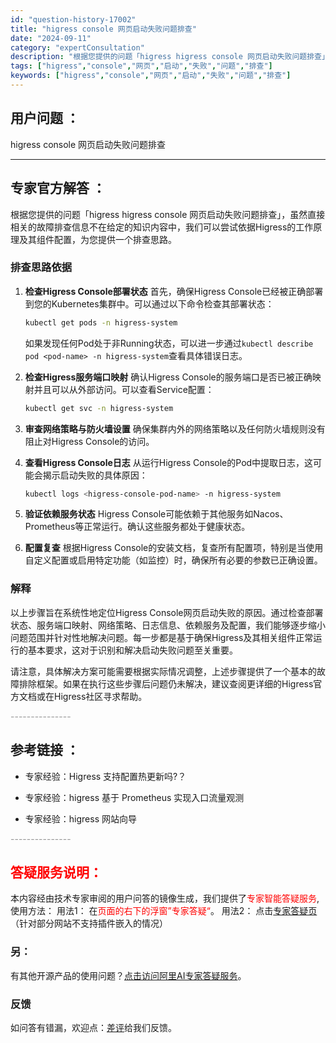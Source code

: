 ```yaml
---
id: "question-history-17002"
title: "higress console 网页启动失败问题排查"
date: "2024-09-11"
category: "expertConsultation"
description: "根据您提供的问题「higress higress console 网页启动失败问题排查」，虽然直接相关的故障排查信息不在给定的知识内容中，我们可以尝试依据Higress的工作原理及其组件配置，为您提供一个排查思路。### 排查思路依据1. **检查Higress Console部署状态**   首先"
tags: ["higress","console","网页","启动","失败","问题","排查"]
keywords: ["higress","console","网页","启动","失败","问题","排查"]
---
```


## 用户问题 ： 
 higress console 网页启动失败问题排查  

---------------
## 专家官方解答 ：

根据您提供的问题「higress higress console 网页启动失败问题排查」，虽然直接相关的故障排查信息不在给定的知识内容中，我们可以尝试依据Higress的工作原理及其组件配置，为您提供一个排查思路。

### 排查思路依据

1. **检查Higress Console部署状态**
   首先，确保Higress Console已经被正确部署到您的Kubernetes集群中。可以通过以下命令检查其部署状态：
   ```bash
   kubectl get pods -n higress-system
   ```
   如果发现任何Pod处于非Running状态，可以进一步通过`kubectl describe pod <pod-name> -n higress-system`查看具体错误日志。

2. **检查Higress服务端口映射**
   确认Higress Console的服务端口是否已被正确映射并且可以从外部访问。可以查看Service配置：
   ```bash
   kubectl get svc -n higress-system
   ```

3. **审查网络策略与防火墙设置**
   确保集群内外的网络策略以及任何防火墙规则没有阻止对Higress Console的访问。

4. **查看Higress Console日志**
   从运行Higress Console的Pod中提取日志，这可能会揭示启动失败的具体原因：
   ```bash
   kubectl logs <higress-console-pod-name> -n higress-system
   ```

5. **验证依赖服务状态**
   Higress Console可能依赖于其他服务如Nacos、Prometheus等正常运行。确认这些服务都处于健康状态。

6. **配置复查**
   根据Higress Console的安装文档，复查所有配置项，特别是当使用自定义配置或启用特定功能（如监控）时，确保所有必要的参数已正确设置。

### 解释

以上步骤旨在系统性地定位Higress Console网页启动失败的原因。通过检查部署状态、服务端口映射、网络策略、日志信息、依赖服务及配置，我们能够逐步缩小问题范围并针对性地解决问题。每一步都是基于确保Higress及其相关组件正常运行的基本要求，这对于识别和解决启动失败问题至关重要。

请注意，具体解决方案可能需要根据实际情况调整，上述步骤提供了一个基本的故障排除框架。如果在执行这些步骤后问题仍未解决，建议查阅更详细的Higress官方文档或在Higress社区寻求帮助。


<font color="#949494">---------------</font> 


## 参考链接 ：

* 专家经验：Higress 支持配置热更新吗?？ 
 
 * 专家经验：higress 基于 Prometheus 实现入口流量观测 
 
 * 专家经验：higress 网站向导 


 <font color="#949494">---------------</font> 
 


## <font color="#FF0000">答疑服务说明：</font> 

本内容经由技术专家审阅的用户问答的镜像生成，我们提供了<font color="#FF0000">专家智能答疑服务</font>,使用方法：
用法1： 在<font color="#FF0000">页面的右下的浮窗”专家答疑“</font>。
用法2： 点击[专家答疑页](https://answer.opensource.alibaba.com/docs/intro)（针对部分网站不支持插件嵌入的情况）
### 另：


有其他开源产品的使用问题？[点击访问阿里AI专家答疑服务](https://answer.opensource.alibaba.com/docs/intro)。
### 反馈
如问答有错漏，欢迎点：[差评](https://ai.nacos.io/user/feedbackByEnhancerGradePOJOID?enhancerGradePOJOId=17011)给我们反馈。
